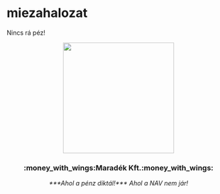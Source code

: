 # miezahalozat
Nincs rá péz!

<div align="center">
  <kbd><img src="https://mavsocial.com/wp-content/uploads/2017/10/Showering-in-money-GIF.gif" width="250px"/></kbd>
  <h3>:money_with_wings:Maradék Kft.:money_with_wings:</h3>
  <i>***Ahol a pénz diktál!***</i>
  <i>Ahol a NAV nem jár!</i>
</div>
